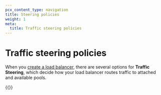 ```yaml
---
pcx_content_type: navigation
title: Steering policies
weight: 1
meta:
  title: Traffic steering policies
---
```


# Traffic steering policies

When you [create a load balancer](/load-balancing/how-to/create-load-balancer/), there are several options for **Traffic Steering**, which decide how your load balancer routes traffic to attached and available pools.

{{<directory-listing>}}